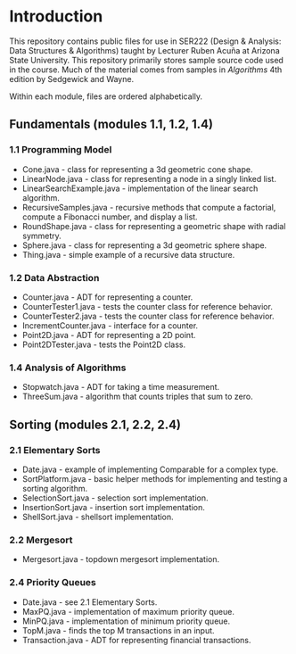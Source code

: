 ﻿# Introduction
This repository contains public files for use in SER222 (Design & Analysis: Data Structures & Algorithms) taught by Lecturer Ruben Acuña at Arizona State University. This repository primarily stores sample source code used in the course. Much of the material comes from samples in *Algorithms* 4th edition by Sedgewick and Wayne.

Within each module, files are ordered alphabetically.

## Fundamentals (modules 1.1, 1.2, 1.4)

### 1.1 Programming Model
* Cone.java - class for representing a 3d geometric cone shape.
* LinearNode.java - class for representing a node in a singly linked list.
* LinearSearchExample.java - implementation of the linear search algorithm.
* RecursiveSamples.java - recursive methods that compute a factorial, compute a Fibonacci number, and display a list.
* RoundShape.java - class for representing a geometric shape with radial symmetry.
* Sphere.java - class for representing a 3d geometric sphere shape.
* Thing.java - simple example of a recursive data structure.

### 1.2 Data Abstraction
* Counter.java - ADT for representing a counter.
* CounterTester1.java - tests the counter class for reference behavior.
* CounterTester2.java - tests the counter class for reference behavior.
* IncrementCounter.java - interface for a counter.
* Point2D.java - ADT for representing a 2D point.
* Point2DTester.java - tests the Point2D class.

### 1.4 Analysis of Algorithms
* Stopwatch.java - ADT for taking a time measurement.
* ThreeSum.java - algorithm that counts triples that sum to zero.

## Sorting (modules 2.1, 2.2, 2.4)

### 2.1 Elementary Sorts
* Date.java - example of implementing Comparable for a complex type.
* SortPlatform.java - basic helper methods for implementing and testing a sorting algorithm.
* SelectionSort.java - selection sort implementation.
* InsertionSort.java - insertion sort implementation.
* ShellSort.java - shellsort implementation.

### 2.2 Mergesort
* Mergesort.java - topdown mergesort implementation.

### 2.4 Priority Queues
* Date.java - see 2.1 Elementary Sorts.
* MaxPQ.java - implementation of maximum priority queue.
* MinPQ.java - implementation of minimum priority queue.
* TopM.java - finds the top M transactions in an input.
* Transaction.java - ADT for representing financial transactions.